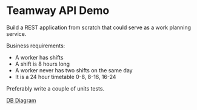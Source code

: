 # Teamway API Demo

Build a REST application from scratch that could serve as a work planning service.

Business requirements:
- A worker has shifts
- A shift is 8 hours long
- A worker never has two shifts on the same day
- It is a 24 hour timetable 0-8, 8-16, 16-24


Preferably write a couple of units tests.

[DB Diagram](https://dbdiagram.io/d/61ba4b8a8c901501c0f28325)
